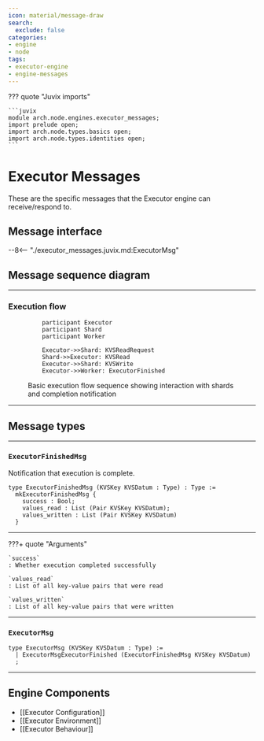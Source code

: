 ```yaml
---
icon: material/message-draw
search:
  exclude: false
categories:
- engine
- node
tags:
- executor-engine
- engine-messages
---
```


??? quote "Juvix imports"

    ```juvix
    module arch.node.engines.executor_messages;
    import prelude open;
    import arch.node.types.basics open;
    import arch.node.types.identities open;
    ```

# Executor Messages

These are the specific messages that the Executor engine can receive/respond to.

## Message interface

--8<-- "./executor_messages.juvix.md:ExecutorMsg"

## Message sequence diagram

---

### Execution flow

<!-- --8<-- [start:message-sequence-diagram] -->
<figure markdown="span">

```mermaid
    participant Executor
    participant Shard
    participant Worker

    Executor->>Shard: KVSReadRequest
    Shard->>Executor: KVSRead
    Executor->>Shard: KVSWrite
    Executor->>Worker: ExecutorFinished
```

<figcaption markdown="span">
Basic execution flow sequence showing interaction with shards and completion notification
</figcaption>
</figure>
<!-- --8<-- [end:message-sequence-diagram] -->

---

## Message types

---

### `ExecutorFinishedMsg`

Notification that execution is complete.

<!-- --8<-- [start:ExecutorFinishedMsg] -->
```juvix
type ExecutorFinishedMsg (KVSKey KVSDatum : Type) : Type :=
  mkExecutorFinishedMsg {
    success : Bool;
    values_read : List (Pair KVSKey KVSDatum);
    values_written : List (Pair KVSKey KVSDatum)
  }
```
<!-- --8<-- [end:ExecutorFinishedMsg] -->

---

???+ quote "Arguments"

    `success`
    : Whether execution completed successfully

    `values_read`
    : List of all key-value pairs that were read

    `values_written`
    : List of all key-value pairs that were written

---

### `ExecutorMsg`

<!-- --8<-- [start:ExecutorMsg] -->
```juvix
type ExecutorMsg (KVSKey KVSDatum : Type) :=
  | ExecutorMsgExecutorFinished (ExecutorFinishedMsg KVSKey KVSDatum)
  ;
```
<!-- --8<-- [end:ExecutorMsg] -->

---

## Engine Components

- [[Executor Configuration]]
- [[Executor Environment]]
- [[Executor Behaviour]]